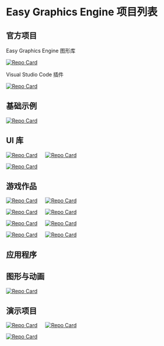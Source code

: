 # Easy Graphics Engine 项目列表
## 官方项目
Easy Graphics Engine 图形库

[![Repo Card](https://github-readme-stats.vercel.app/api/pin/?username=wysaid&repo=xege&show_owner=true&theme=material-palenight)](https://github.com/wysaid/xege)

Visual Studio Code 插件

[![Repo Card](https://github-readme-stats.vercel.app/api/pin/?username=wysaid&repo=vscode-ege&show_owner=true&theme=material-palenight)](https://github.com/wysaid/vscode-ege)


## 基础示例
[![Repo Card](https://github-readme-stats.vercel.app/api/pin/?username=Easy-Graphics-Engine&repo=ege-demo&show_owner=true&theme=catppuccin_latte)](https://github.com/Easy-Graphics-Engine/ege-demo)


## UI 库
[![Repo Card](https://github-readme-stats.vercel.app/api/pin/?username=chirsz-ever&repo=microui-impl-ege&show_owner=true&theme=catppuccin_latte)](https://github.com/chirsz-ever/microui-impl-ege) &emsp; [![Repo Card](https://github-readme-stats.vercel.app/api/pin/?username=FeJS8888&repo=FeEGELib&show_owner=true&theme=catppuccin_latte)](https://github.com/FeJS8888/FeEGELib)

[![Repo Card](https://github-readme-stats.vercel.app/api/pin/?username=Anglebase&repo=Egrome&show_owner=true&theme=catppuccin_latte)](https://github.com/Anglebase/Egrome)

## 游戏作品

[![Repo Card](https://github-readme-stats.vercel.app/api/pin/?username=ByteTuxiaobei&repo=Mario&show_owner=true&theme=catppuccin_latte)](https://github.com/ByteTuxiaobei/Mario) &emsp; [![Repo Card](https://github-readme-stats.vercel.app/api/pin/?username=wysaid&repo=MineSweep&show_owner=true&theme=catppuccin_latte)](https://github.com/wysaid/MineSweep)

[![Repo Card](https://github-readme-stats.vercel.app/api/pin/?username=Ltabsyy&repo=MineSweeper&show_owner=true&theme=catppuccin_latte)](https://github.com/Ltabsyy/MineSweeper) &emsp; [![Repo Card](https://github-readme-stats.vercel.app/api/pin/?username=Ltabsyy&repo=Minecraft-Redstone-Simulator&show_owner=true&theme=catppuccin_latte)](https://github.com/Ltabsyy/Minecraft-Redstone-Simulator)

[![Repo Card](https://github-readme-stats.vercel.app/api/pin/?username=Ltabsyy&repo=HuaRongRoad&show_owner=true&theme=catppuccin_latte)](https://github.com/Ltabsyy/HuaRongRoad) &emsp; [![Repo Card](https://github-readme-stats.vercel.app/api/pin/?username=Ltabsyy&repo=Nonogram&show_owner=true&theme=catppuccin_latte)](https://github.com/Ltabsyy/Nonogram)



[![Repo Card](https://github-readme-stats.vercel.app/api/pin/?username=Ltabsyy&repo=Maze&show_owner=true&theme=catppuccin_latte)](https://github.com/Ltabsyy/Maze) &emsp; [![Repo Card](https://github-readme-stats.vercel.app/api/pin/?username=Ltabsyy&repo=SchulteGrid&show_owner=true&theme=catppuccin_latte)](https://github.com/Ltabsyy/SchulteGrid)

## 应用程序


## 图形与动画

[![Repo Card](https://github-readme-stats.vercel.app/api/pin/?username=Easy-Graphics-Engine&repo=fireworks-flashing-night&show_owner=true&theme=catppuccin_latte)](https://github.com/Easy-Graphics-Engine/fireworks-flashing-night)

## 演示项目

[![Repo Card](https://github-readme-stats.vercel.app/api/pin/?username=wysaid&repo=ege-opencv&show_owner=true&theme=catppuccin_latte)](https://github.com/wysaid/ege-opencv) &emsp; [![Repo Card](https://github-readme-stats.vercel.app/api/pin/?username=wysaid&repo=ege-openal&show_owner=true&theme=catppuccin_latte)](https://github.com/wysaid/ege-openal)

[![Repo Card](https://github-readme-stats.vercel.app/api/pin/?username=wysaid&repo=demo-snipping-tool&show_owner=true&theme=catppuccin_latte)](https://github.com/wysaid/demo-snipping-tool)
